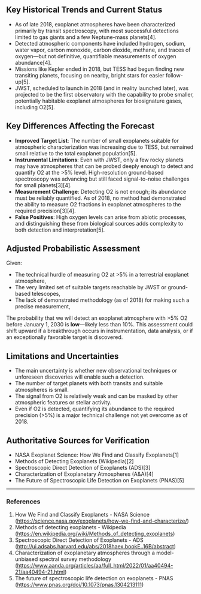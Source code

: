 ## Key Historical Trends and Current Status

- As of late 2018, exoplanet atmospheres have been characterized primarily by transit spectroscopy, with most successful detections limited to gas giants and a few Neptune-mass planets[4].
- Detected atmospheric components have included hydrogen, sodium, water vapor, carbon monoxide, carbon dioxide, methane, and traces of oxygen—but not definitive, quantifiable measurements of oxygen abundance[4].
- Missions like Kepler ended in 2018, but TESS had begun finding new transiting planets, focusing on nearby, bright stars for easier follow-up[5].
- JWST, scheduled to launch in 2018 (and in reality launched later), was projected to be the first observatory with the capability to probe smaller, potentially habitable exoplanet atmospheres for biosignature gases, including O2[5].

## Key Differences Affecting the Forecast

- **Improved Target List**: The number of small exoplanets suitable for atmospheric characterization was increasing due to TESS, but remained small relative to the total exoplanet population[5].
- **Instrumental Limitations**: Even with JWST, only a few rocky planets may have atmospheres that can be probed deeply enough to detect and quantify O2 at the >5% level. High-resolution ground-based spectroscopy was advancing but still faced signal-to-noise challenges for small planets[3][4].
- **Measurement Challenge**: Detecting O2 is not enough; its abundance must be reliably quantified. As of 2018, no method had demonstrated the ability to measure O2 fractions in exoplanet atmospheres to the required precision[3][4].
- **False Positives**: High oxygen levels can arise from abiotic processes, and distinguishing these from biological sources adds complexity to both detection and interpretation[5].

## Adjusted Probabilistic Assessment

Given:
- The technical hurdle of measuring O2 at >5% in a terrestrial exoplanet atmosphere,
- The very limited set of suitable targets reachable by JWST or ground-based telescopes,
- The lack of demonstrated methodology (as of 2018) for making such a precise measurement,

The probability that we will detect an exoplanet atmosphere with >5% O2 before January 1, 2030 is **low**—likely less than 10%. This assessment could shift upward if a breakthrough occurs in instrumentation, data analysis, or if an exceptionally favorable target is discovered.

## Limitations and Uncertainties

- The main uncertainty is whether new observational techniques or unforeseen discoveries will enable such a detection.
- The number of target planets with both transits and suitable atmospheres is small.
- The signal from O2 is relatively weak and can be masked by other atmospheric features or stellar activity.
- Even if O2 is detected, quantifying its abundance to the required precision (>5%) is a major technical challenge not yet overcome as of 2018.

## Authoritative Sources for Verification

- NASA Exoplanet Science: How We Find and Classify Exoplanets[1]
- Methods of Detecting Exoplanets (Wikipedia)[2]
- Spectroscopic Direct Detection of Exoplanets (ADS)[3]
- Characterization of Exoplanetary Atmospheres (A&A)[4]
- The Future of Spectroscopic Life Detection on Exoplanets (PNAS)[5]

---

### References

1. How We Find and Classify Exoplanets - NASA Science (https://science.nasa.gov/exoplanets/how-we-find-and-characterize/)
2. Methods of detecting exoplanets - Wikipedia (https://en.wikipedia.org/wiki/Methods_of_detecting_exoplanets)
3. Spectroscopic Direct Detection of Exoplanets - ADS (http://ui.adsabs.harvard.edu/abs/2018haex.bookE..16B/abstract)
4. Characterization of exoplanetary atmospheres through a model-unbiased spectral survey methodology (https://www.aanda.org/articles/aa/full_html/2022/01/aa40494-21/aa40494-21.html)
5. The future of spectroscopic life detection on exoplanets - PNAS (https://www.pnas.org/doi/10.1073/pnas.1304213111)